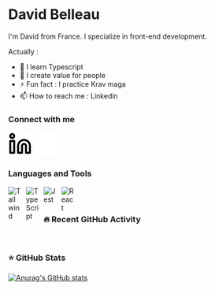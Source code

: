 # David Belleau

I'm David from France. I specialize in front-end development.

Actually :

- 🔭 I learn Typescript
- 👯 I create value for people
- ⚡ Fun fact : I practice Krav maga
- 📫 How to reach me : Linkedin

### Connect with me

[![img_contact](./img/linkedin-light.svg)](https://www.linkedin.com/in/david-belleau/#gh-light-mode-only)
[![img_contact](./img/linkedin-dark.svg)](https://www.linkedin.com/in/david-belleau/#gh-dark-mode-only)

### Languages and Tools
          
[<img src="https://cdn.jsdelivr.net/gh/devicons/devicon/icons/tailwindcss/tailwindcss-plain.svg" alt="Tailwind" style="padding-right:0.62rem;" align="left" width="26px"/>][tailwind]
[<img src="https://cdn.jsdelivr.net/gh/devicons/devicon/icons/typescript/typescript-original.svg" alt="TypeScript" style="padding-right:0.62rem;" align="left" width="26px"/>][typescript]
[<img src="https://cdn.jsdelivr.net/gh/devicons/devicon/icons/jest/jest-plain.svg" alt="Jest" style="padding-right:0.62rem;" align="left" width="26px"/>][jest]
[<img src="https://cdn.jsdelivr.net/gh/devicons/devicon/icons/react/react-original.svg" alt="React" style="padding-right:0.62rem;" align="left" width="26px"/>][react]

[tailwind]: https://tailwindcss.com
[typescript]: https://www.typescriptlang.org
[jest]: https://jestjs.io
[react]: https://reactjs.org

<br/>
<br/>

### 🔥 Recent GitHub Activity

<!--START_SECTION:activity-->

<!--END_SECTION:activity-->

<br/>

### ⭐ GitHub Stats

[![Anurag's GitHub stats](https://github-readme-stats.vercel.app/api?username=David-Belleau&show_icons=true&hide_border=false&title_color=3B1F94f&icon_color=FFE500&bg_color=09131B&text_color=ffffff&border_color=0c1a25)](https://github.com/anuraghazra/github-readme-stats)
